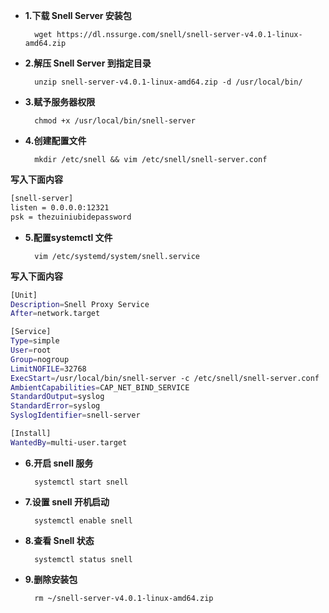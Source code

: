 - **1.下载 Snell Server 安装包**

        wget https://dl.nssurge.com/snell/snell-server-v4.0.1-linux-amd64.zip

- **2.解压 Snell Server 到指定目录**

        unzip snell-server-v4.0.1-linux-amd64.zip -d /usr/local/bin/

- **3.赋予服务器权限**

        chmod +x /usr/local/bin/snell-server

- **4.创建配置文件**

        mkdir /etc/snell && vim /etc/snell/snell-server.conf

**写入下面内容**
```bash
[snell-server]
listen = 0.0.0.0:12321
psk = thezuiniubidepassword
```
- **5.配置systemctl 文件**

        vim /etc/systemd/system/snell.service

**写入下面内容**
```bash
[Unit]
Description=Snell Proxy Service
After=network.target

[Service]
Type=simple
User=root
Group=nogroup
LimitNOFILE=32768
ExecStart=/usr/local/bin/snell-server -c /etc/snell/snell-server.conf
AmbientCapabilities=CAP_NET_BIND_SERVICE
StandardOutput=syslog
StandardError=syslog
SyslogIdentifier=snell-server

[Install]
WantedBy=multi-user.target
```
- **6.开启 snell 服务**

        systemctl start snell

- **7.设置 snell 开机启动**

        systemctl enable snell
- **8.查看 Snell 状态**

        systemctl status snell

- **9.删除安装包**

        rm ~/snell-server-v4.0.1-linux-amd64.zip
